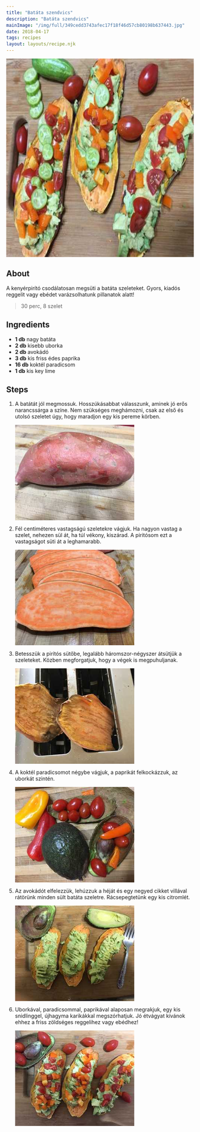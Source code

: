 ```yaml
---
title: "Batáta szendvics"
description: "Batáta szendvics"
mainImage: "/img/full/349cedd3743afec17f18f46d57cb80198b637443.jpg"
date: 2018-04-17
tags: recipes
layout: layouts/recipe.njk
---
```

                            
<p align="center"><a href="https://cookpad.com/hu/receptek/4767825-batata-szendvics" rel="Recipe source page"><img width="751" height="532" src="/img/full/349cedd3743afec17f18f46d57cb80198b637443.jpg"/></a></p>

## About
<p class="mb-sm">A kenyérpirító csodálatosan megsüti  a batáta szeleteket. Gyors, kiadós reggelit vagy ebédet varázsolhatunk pillanatok alatt!</p>

> 30 perc, 8 szelet 

## Ingredients
* **1 db** nagy batáta
* **2 db** kisebb uborka
* **2 db** avokádó
* **3 db** kis friss édes paprika
* **16 db** koktél paradicsom
* **1 db** kis key lime

## Steps

1. A batátát jól megmossuk. Hosszúkásabbat válasszunk, aminek jó erős narancssárga a színe. Nem szükséges meghámozni, csak az első és utolsó szeletet úgy, hogy maradjon egy kis pereme körben.
 
    <p><img width="320" height="256" align="left" src="/img/full/a6cbb76bad1047194cfc1eee787099f76eaf8d8c.jpg"/></p><div style="clear: both"/>

2. Fél centiméteres vastagságú szeletekre vágjuk. Ha nagyon vastag a szelet, nehezen sül át, ha túl vékony, kiszárad. A piritósom ezt a vastagságot süti át a leghamarabb.
 
    <p><img width="320" height="256" align="left" src="/img/full/eab7390c964d43a61e07dbed54dcc80ee911c405.jpg"/></p><div style="clear: both"/>

3. Betesszük a pirítós sütőbe, legalább háromszor-négyszer átsütjük a szeleteket. Közben megforgatjuk, hogy a végek is megpuhuljanak.
 
    <p><img width="320" height="256" align="left" src="/img/full/9f219af933d1877f8895b1597fc727dc4d60899f.jpg"/></p><div style="clear: both"/>

4. A koktél paradicsomot négybe vágjuk, a paprikát felkockázzuk, az uborkát szintén.
 
    <p><img width="320" height="256" align="left" src="/img/full/9d1cc1ae467fd3b0d65aa0492b787068f25ec315.jpg"/></p><div style="clear: both"/>

5. Az avokádót elfelezzük, lehúzzuk a héját és egy negyed cikket villával rátörünk minden sült batáta szeletre. Rácsepegtetünk egy kis citromlét.
 
    <p><img width="320" height="256" align="left" src="/img/full/87e5a9eb250d379c0947bfb710e7e145e55944c8.jpg"/></p><div style="clear: both"/>

6. Uborkával, paradicsommal, paprikával alaposan megrakjuk, egy kis snidlinggel, újhagyma karikákkal megszórhatjuk. Jó étvágyat kívánok ehhez a friss zöldséges reggelihez vagy ebédhez!
 
    <p><img width="320" height="256" align="left" src="/img/full/27556698e46715cf5db6c2d3f27fff7202c49ae5.jpg"/></p><div style="clear: both"/>


